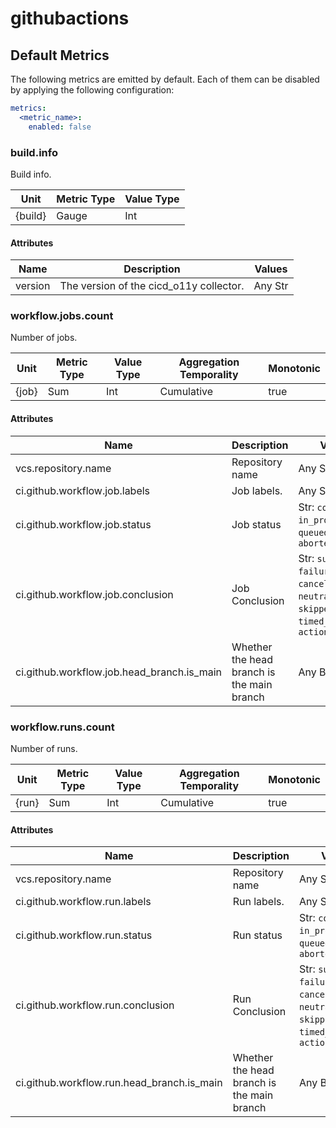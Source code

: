 [comment]: <> (Code generated by mdatagen. DO NOT EDIT.)

# githubactions

## Default Metrics

The following metrics are emitted by default. Each of them can be disabled by applying the following configuration:

```yaml
metrics:
  <metric_name>:
    enabled: false
```

### build.info

Build info.

| Unit | Metric Type | Value Type |
| ---- | ----------- | ---------- |
| {build} | Gauge | Int |

#### Attributes

| Name | Description | Values |
| ---- | ----------- | ------ |
| version | The version of the cicd_o11y collector. | Any Str |

### workflow.jobs.count

Number of jobs.

| Unit | Metric Type | Value Type | Aggregation Temporality | Monotonic |
| ---- | ----------- | ---------- | ----------------------- | --------- |
| {job} | Sum | Int | Cumulative | true |

#### Attributes

| Name | Description | Values |
| ---- | ----------- | ------ |
| vcs.repository.name | Repository name | Any Str |
| ci.github.workflow.job.labels | Job labels. | Any Str |
| ci.github.workflow.job.status | Job status | Str: ``completed``, ``in_progress``, ``queued``, ``waiting``, ``aborted`` |
| ci.github.workflow.job.conclusion | Job Conclusion | Str: ``success``, ``failure``, ``cancelled``, ``neutral``, ``null``, ``skipped``, ``timed_out``, ``action_required`` |
| ci.github.workflow.job.head_branch.is_main | Whether the head branch is the main branch | Any Bool |

### workflow.runs.count

Number of runs.

| Unit | Metric Type | Value Type | Aggregation Temporality | Monotonic |
| ---- | ----------- | ---------- | ----------------------- | --------- |
| {run} | Sum | Int | Cumulative | true |

#### Attributes

| Name | Description | Values |
| ---- | ----------- | ------ |
| vcs.repository.name | Repository name | Any Str |
| ci.github.workflow.run.labels | Run labels. | Any Str |
| ci.github.workflow.run.status | Run status | Str: ``completed``, ``in_progress``, ``queued``, ``waiting``, ``aborted`` |
| ci.github.workflow.run.conclusion | Run Conclusion | Str: ``success``, ``failure``, ``cancelled``, ``neutral``, ``null``, ``skipped``, ``timed_out``, ``action_required`` |
| ci.github.workflow.run.head_branch.is_main | Whether the head branch is the main branch | Any Bool |
